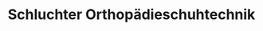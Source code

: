 ---
title: "Schluchter Orthopädieschuhtechnik"
url: /sigmaringen/schluchter-orthopaedieschuhtechnik/
shop: Sanitätshaus
---